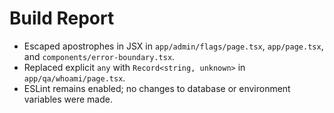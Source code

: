 # Build Report

- Escaped apostrophes in JSX in `app/admin/flags/page.tsx`, `app/page.tsx`, and `components/error-boundary.tsx`.
- Replaced explicit `any` with `Record<string, unknown>` in `app/qa/whoami/page.tsx`.
- ESLint remains enabled; no changes to database or environment variables were made.
